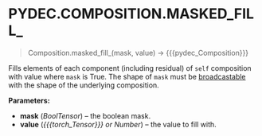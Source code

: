 # PYDEC.COMPOSITION.MASKED_FILL_
> Composition.masked_fill_(mask, value) →  {{{pydec_Composition}}}

Fills elements of each component (including residual) of `self` composition with value where `mask` is True. The shape of `mask` must be [broadcastable](https://pytorch.org/docs/stable/notes/broadcasting.html#broadcasting-semantics) with the shape of the underlying composition.

**Parameters:**

* **mask** (*BoolTensor*) – the boolean mask.
* **value** (*{{{torch_Tensor}}} or Number*) –  the value to fill with.